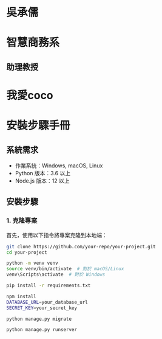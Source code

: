 # 吳承儒
# 智慧商務系
## 助理教授
# 我愛coco
# 安裝步驟手冊

## 系統需求
- 作業系統：Windows, macOS, Linux
- Python 版本：3.6 以上
- Node.js 版本：12 以上

## 安裝步驟

### 1. 克隆專案
首先，使用以下指令將專案克隆到本地端：
```bash
git clone https://github.com/your-repo/your-project.git
cd your-project

python -m venv venv
source venv/bin/activate  # 對於 macOS/Linux
venv\Scripts\activate  # 對於 Windows

pip install -r requirements.txt

npm install
DATABASE_URL=your_database_url
SECRET_KEY=your_secret_key

python manage.py migrate

python manage.py runserver